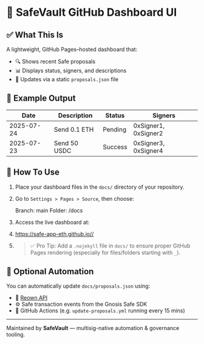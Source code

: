 # 🔐 SafeVault GitHub Dashboard UI

## ✅ What This Is

A lightweight, GitHub Pages–hosted dashboard that:

- 🔍 Shows recent Safe proposals
- 📊 Displays status, signers, and descriptions
- 🔄 Updates via a static `proposals.json` file

## 🔗 Example Output

| Date       | Description   | Status  | Signers                     |
|------------|----------------|---------|-----------------------------|
| 2025-07-24 | Send 0.1 ETH   | Pending | 0xSigner1, 0xSigner2        |
| 2025-07-23 | Send 50 USDC   | Success | 0xSigner3, 0xSigner4        |

## 🚀 How To Use

1. Place your dashboard files in the `docs/` directory of your repository.
2. Go to `Settings > Pages > Source`, then choose:

   Branch: main
   Folder: /docs

3. Access the live dashboard at:

4. https://safe-app-eth.github.io//

5. > ✅ Pro Tip: Add a `.nojekyll` file in `docs/` to ensure proper GitHub Pages rendering (especially for files/folders starting with `_`).

## 🔁 Optional Automation

You can automatically update `docs/proposals.json` using:

- 🔗 [Reown API](https://reown.com/)
- ⚙️ Safe transaction events from the Gnosis Safe SDK
- 🤖 GitHub Actions (e.g. `update-proposals.yml` running every 15 mins)

---

Maintained by **SafeVault** — multisig-native automation & governance tooling.
